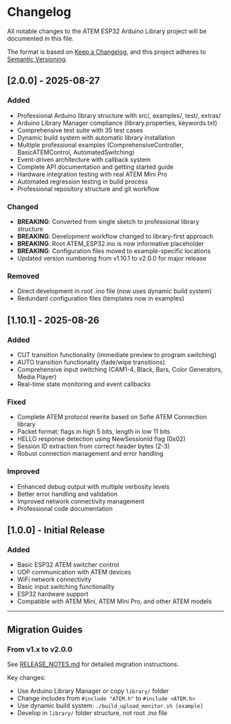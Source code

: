 # Changelog

All notable changes to the ATEM ESP32 Arduino Library project will be documented in this file.

The format is based on [Keep a Changelog](https://keepachangelog.com/en/1.0.0/),
and this project adheres to [Semantic Versioning](https://semver.org/spec/v2.0.0.html).

## [2.0.0] - 2025-08-27

### Added
- Professional Arduino library structure with src/, examples/, test/, extras/
- Arduino Library Manager compliance (library.properties, keywords.txt)
- Comprehensive test suite with 35 test cases
- Dynamic build system with automatic library installation
- Multiple professional examples (ComprehensiveController, BasicATEMControl, AutomatedSwitching)
- Event-driven architecture with callback system
- Complete API documentation and getting started guide
- Hardware integration testing with real ATEM Mini Pro
- Automated regression testing in build process
- Professional repository structure and git workflow

### Changed
- **BREAKING**: Converted from single sketch to professional library structure
- **BREAKING**: Development workflow changed to library-first approach
- **BREAKING**: Root ATEM_ESP32.ino is now informative placeholder
- **BREAKING**: Configuration files moved to example-specific locations
- Updated version numbering from v1.10.1 to v2.0.0 for major release

### Removed
- Direct development in root .ino file (now uses dynamic build system)
- Redundant configuration files (templates now in examples)

## [1.10.1] - 2025-08-26

### Added
- CUT transition functionality (immediate preview to program switching)
- AUTO transition functionality (fade/wipe transitions)
- Comprehensive input switching (CAM1-4, Black, Bars, Color Generators, Media Player)
- Real-time state monitoring and event callbacks

### Fixed
- Complete ATEM protocol rewrite based on Sofie ATEM Connection library
- Packet format: flags in high 5 bits, length in low 11 bits
- HELLO response detection using NewSessionId flag (0x02)
- Session ID extraction from correct header bytes (2-3)
- Robust connection management and error handling

### Improved
- Enhanced debug output with multiple verbosity levels
- Better error handling and validation
- Improved network connectivity management
- Professional code documentation

## [1.0.0] - Initial Release

### Added
- Basic ESP32 ATEM switcher control
- UDP communication with ATEM devices
- WiFi network connectivity
- Basic input switching functionality
- ESP32 hardware support
- Compatible with ATEM Mini, ATEM Mini Pro, and other ATEM models

---

## Migration Guides

### From v1.x to v2.0.0
See [RELEASE_NOTES.md](RELEASE_NOTES.md#migration-guide) for detailed migration instructions.

Key changes:
- Use Arduino Library Manager or copy `library/` folder
- Change includes from `#include "ATEM.h"` to `#include <ATEM.h>`
- Use dynamic build system: `./build_upload_monitor.sh [example]`
- Develop in `library/` folder structure, not root .ino file
